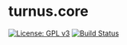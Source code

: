 # turnus.core

[![License: GPL v3](https://img.shields.io/badge/License-GPL%20v3-blue.svg)](http://www.gnu.org/licenses/gpl-3.0) [![Build Status](https://travis-ci.org/turnus/turnus.core.svg?branch=master)](https://travis-ci.org/turnus/turnus.core)


